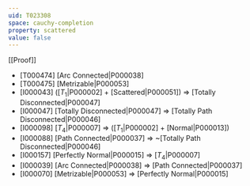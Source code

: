 ```yaml
---
uid: T023308
space: cauchy-completion
property: scattered
value: false
---
```

[[Proof]]

* [T000474] [Arc Connected|P000038]
* [T000475] [Metrizable|P000053]
* [I000043] ([$T_1$|P000002] + [Scattered|P000051]) => [Totally Disconnected|P000047]
* [I000047] [Totally Disconnected|P000047] => [Totally Path Disconnected|P000046]
* [I000098] [$T_4$|P000007] => ([$T_1$|P000002] + [Normal|P000013])
* [I000088] [Path Connected|P000037] => ~[Totally Path Disconnected|P000046]
* [I000157] [Perfectly Normal|P000015] => [$T_4$|P000007]
* [I000039] [Arc Connected|P000038] => [Path Connected|P000037]
* [I000070] [Metrizable|P000053] => [Perfectly Normal|P000015]

